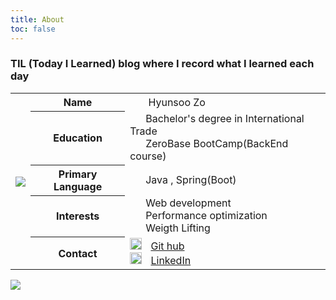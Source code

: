 ```yaml
---
title: About
toc: false
---
```

### TIL (Today I Learned) blog where I record what I learned each day

<div>
  <table>
    <tbody>
      <tr>
        <th rowspan="5">
          <img src="https://i.imgur.com/tpr5jcv.png" />
        </th>
        <th>Name</th>
        <td>
          <img src="https://em-content.zobj.net/thumbs/240/apple/354/technologist-light-skin-tone_1f9d1-1f3fb-200d-1f4bb.png" width="15" height="17" style="margin-right:10px;" />
          Hyunsoo Zo
        </td>
      </tr>
      <tr>
        <th>Education</th>
        <td>
          <img src="https://em-content.zobj.net/thumbs/240/apple/354/student-light-skin-tone_1f9d1-1f3fb-200d-1f393.png" width="15" height="17" style="float:left; margin-right:10px;" />
          Bachelor's degree in International Trade
          <br>
          <img src="https://em-content.zobj.net/thumbs/240/openmoji/338/desktop-computer_1f5a5-fe0f.png" width="15" height="17" style="float:left; margin-right:10px;" />
          ZeroBase BootCamp(BackEnd course)
        </td>
      </tr>
      <tr>
        <th>Primary Language</th>
        <td>
          <img src="https://em-content.zobj.net/thumbs/240/facebook/355/keyboard_2328-fe0f.png" width="15" height="19" style="float:left; margin-right:10px;" />
          Java , Spring(Boot)
        </td>
      </tr>
      <tr>
        <th>Interests</th>
        <td>
          <img src="https://em-content.zobj.net/thumbs/240/apple/354/laptop_1f4bb.png" width="15" height="17" style="float:left; margin-right:10px;" />
          Web development
          <br>
          <img src="https://em-content.zobj.net/thumbs/240/emojidex/112/chart-with-upwards-trend_1f4c8.png" width="15" height="17" style="float:left; margin-right:10px;" />
          Performance optimization
          <br>
          <img src="https://em-content.zobj.net/thumbs/240/apple/354/person-lifting-weights_1f3cb-fe0f.png" width="15" height="17" style="float:left; margin-right:10px;" />
          Weigth Lifting
        </td>
      </tr>
      <tr>
        <th>Contact</th>
        <td>
          <img src="https://velog.velcdn.com/images/augus-xury/post/a3c5cffd-1919-4976-a82d-62826a4f020c/GitHub-APK-MOD-Download-1.18.0.png" width="19" height="19" style="margin-right:10px;" />
          <a href= https://github.com/HyunsooZo>Git hub</a>
          <br>
          <img src="https://content.linkedin.com/content/dam/me/business/en-us/amp/brand-site/v2/bg/LI-Bug.svg.original.svg" width="19" height="19" style="margin-right:10px;" />
          <a href=#>LinkedIn</a>
        </td>
      </tr>
    </tbody>
  </table>
</div>


<img src="https://ghchart.rshah.org/0080ff/HyunsooZo"/>


